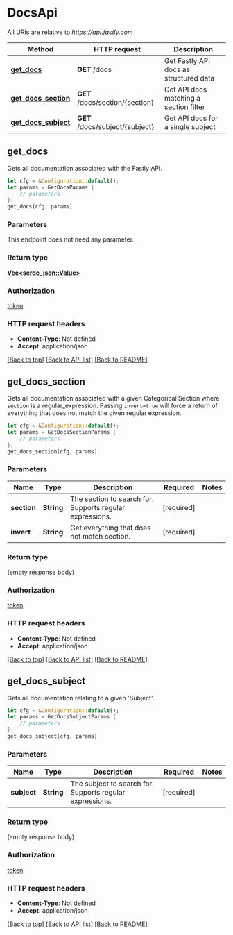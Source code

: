 # DocsApi

All URIs are relative to *https://api.fastly.com*

Method | HTTP request | Description
------------- | ------------- | -------------
[**get_docs**](DocsApi.md#get_docs) | **GET** /docs | Get Fastly API docs as structured data
[**get_docs_section**](DocsApi.md#get_docs_section) | **GET** /docs/section/{section} | Get API docs matching a section filter
[**get_docs_subject**](DocsApi.md#get_docs_subject) | **GET** /docs/subject/{subject} | Get API docs for a single subject



## get_docs

Gets all documentation associated with the Fastly API.

```rust
let cfg = &Configuration::default();
let params = GetDocsParams {
    // parameters
};
get_docs(cfg, params)
```

### Parameters

This endpoint does not need any parameter.

### Return type

[**Vec&lt;serde_json::Value&gt;**](SerdeJsonValue.md)

### Authorization

[token](../README.md#token)

### HTTP request headers

- **Content-Type**: Not defined
- **Accept**: application/json

[[Back to top]](#) [[Back to API list]](../README.md#documentation-for-api-endpoints) [[Back to README]](../README.md)


## get_docs_section

Gets all documentation associated with a given Categorical Section where `section` is a regular_expression. Passing `invert=true` will force a return of everything that does not match the given regular expression.

```rust
let cfg = &Configuration::default();
let params = GetDocsSectionParams {
    // parameters
};
get_docs_section(cfg, params)
```

### Parameters


Name | Type | Description  | Required | Notes
------------- | ------------- | ------------- | ------------- | -------------
**section** | **String** | The section to search for. Supports regular expressions. | [required] |
**invert** | **String** | Get everything that does not match section. | [required] |

### Return type

 (empty response body)

### Authorization

[token](../README.md#token)

### HTTP request headers

- **Content-Type**: Not defined
- **Accept**: application/json

[[Back to top]](#) [[Back to API list]](../README.md#documentation-for-api-endpoints) [[Back to README]](../README.md)


## get_docs_subject

Gets all documentation relating to a given 'Subject'.

```rust
let cfg = &Configuration::default();
let params = GetDocsSubjectParams {
    // parameters
};
get_docs_subject(cfg, params)
```

### Parameters


Name | Type | Description  | Required | Notes
------------- | ------------- | ------------- | ------------- | -------------
**subject** | **String** | The subject to search for. Supports regular expressions. | [required] |

### Return type

 (empty response body)

### Authorization

[token](../README.md#token)

### HTTP request headers

- **Content-Type**: Not defined
- **Accept**: application/json

[[Back to top]](#) [[Back to API list]](../README.md#documentation-for-api-endpoints) [[Back to README]](../README.md)

